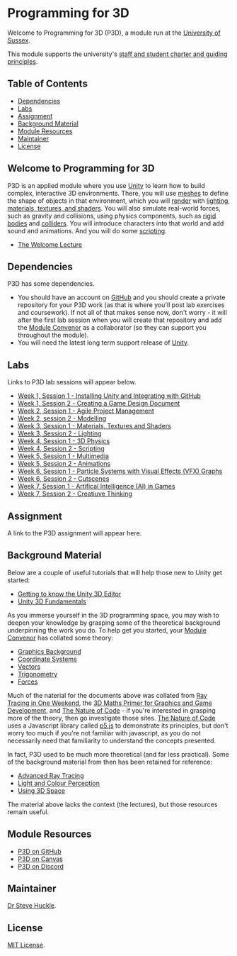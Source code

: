 # Programming for 3D

Welcome to Programming for 3D (P3D), a module run at the [University of Sussex](https://www.sussex.ac.uk/).

This module supports the university's [staff and student charter and guiding principles](/docs/staffStudentCharter.pdf).

## Table of Contents

- [Dependencies](#dependencies)
- [Labs](#labs)
- [Assignment](#assignment)
- [Background Material](#background-material)
- [Module Resources](#module-resources)
- [Maintainer](#maintainer)
- [License](#license)

## Welcome to Programming for 3D

P3D is an applied module where you use [Unity](https://unity.com/) to learn how to build complex, interactive 3D environments. There, you will use [meshes](https://en.wikipedia.org/wiki/Polygon_mesh) to define the shape of objects in that environment, which you will [render](https://en.wikipedia.org/wiki/Rendering_(computer_graphics)) with [lighting](https://docs.unity3d.com/Manual/LightingOverview.html), [materials, textures, and shaders](https://docs.unity3d.com/530/Documentation/Manual/Shaders.html). You will also simulate real-world forces, such as gravity and collisions, using physics components, such as [rigid bodies](https://en.wikipedia.org/wiki/Rigid_body) and [colliders](https://docs.unity3d.com/Manual/CollidersOverview.html). You will introduce characters into that world and add sound and animations. And you will do some [scripting](https://docs.unity3d.com/Manual/ScriptingSection.html).

- [The Welcome Lecture](./docs/presentation/welcome.md)

## Dependencies

P3D has some dependencies.

- You should have an account on [GitHub](https://github.com/) and you should create a private repository for your P3D work (as that is where you'll post lab exercises and coursework). If not all of that makes sense now, don't worry - it will after the first lab session when you will create that repository and add the [Module Convenor](#maintainer) as a collaborator (so they can support you throughout the module).
- You will need the latest long term support release of [Unity](https://unity3d.com/unity/qa/lts-releases).

## Labs

Links to P3D lab sessions will appear below.

- [Week 1, Session 1 - Installing Unity and Integrating with GitHub](./docs/labs/week1Session12024.md)
- [Week 1, Session 2 - Creating a Game Design Document](./docs/labs/week1Session22024.md)
- [Week 2, Session 1 - Agile Project Management](./docs/labs/week2Session12024.md)
- [Week 2, session 2 - Modelling](./docs/labs/week2Session22024.md)
- [Week 3, Session 1 - Materials, Textures and Shaders](./docs/labs/week3Session12024.md)
- [Week 3, Session 2 - Lighting](./docs/labs/week3Session22024.md)
- [Week 4, Session 1 - 3D Physics](./docs/labs/week4Session12024.md)
- [Week 4, Session 2 - Scripting](./docs/labs/week4Session22024.md)
- [Week 5, Session 1 - Multimedia](./docs/labs/week5Session12024.md)
- [Week 5, Session 2 - Animations](./docs/labs/week5Session22024.md)
- [Week 6, Session 1 - Particle Systems with Visual Effects (VFX) Graphs](./docs/labs/week6Session12024.md)
- [Week 6, Session 2 - Cutscenes](./docs/labs/week6Session22024.md)
- [Week 7, Session 1 - Artifical Intelligence (AI) in Games](./docs/labs/week7Session12024.md)
- [Week 7, Session 2 - Creatiuve Thinking](./docs/labs/week7Session22024.md)

## Assignment

A link to the P3D assignment will appear here.

## Background Material

Below are a couple of useful tutorials that will help those new to Unity get started:

- [Getting to know the Unity 3D Editor](./docs/unityOverview.md)
- [Unity 3D Fundamentals](./docs/unityFundamentals.md)

As you immerse yourself in the 3D programming space, you may wish to deepen your knowledge by grasping some of the theoretical background underpinning the work you do. To help get you started, your [Module Convenor](#maintainer) has collated some theory:

- [Graphics Background](./docs/graphicsBackground.md)
- [Coordinate Systems](./docs/coordinateSystems.md)
- [Vectors](./docs/vectors.md)
- [Trigonometry](./docs/trigonometry.md)
- [Forces](./docs/forces.md)

Much of the naterial for the documents above was collated from [Ray Tracing in One Weekend](https://raytracing.github.io/books/RayTracingInOneWeekend.html), the [3D Maths Primer for Graphics and Game Development](https://gamemath.com/), and [The Nature of Code](https://natureofcode.com/) - if you're interested in grasping more of the theory, then go investigate those sites. [The Nature of Code](https://natureofcode.com/) uses a Javascript library called [p5.js](https://p5js.org/) to demonstrate its principles, but don't worry too much if you're not familiar with javascript, as you do not necessarily need that familiarity to understand the concepts presented.

In fact, P3D used to be much more theoretical (and far less practical). Some of the background material from then has been retained for reference:

- [Advanced Ray Tracing](./docs/priorCourse/advancedRayTracing.pdf)
- [Light and Colour Perception](./docs/priorCourse/lightAndColourPerception.pdf)
- [Using 3D Space](./docs/priorCourse/using3DSpace.pdf)

The material above lacks the context (the lectures), but those resources remain useful.

## Module Resources

- [P3D on GitHub](https://github.com/glowkeeper/P3D)
- [P3D on Canvas](https://canvas.sussex.ac.uk/courses/23340)
- [P3D on Discord](https://discord.com/invite/PutHQRGkPA)

## Maintainer

[Dr Steve Huckle](https://huckle.studio/).

## License

[MIT License](LICENSE).
